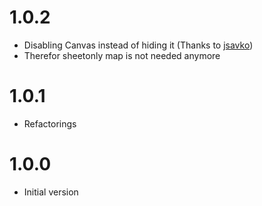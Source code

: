 # 1.0.2
- Disabling Canvas instead of hiding it (Thanks to [jsavko](https://github.com/jsavko))
- Therefor sheetonly map is not needed anymore

# 1.0.1
- Refactorings

# 1.0.0
- Initial version
